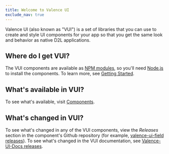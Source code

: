 ```yaml
---
title: Welcome to Valence UI
exclude_nav: true
---
```


Valence UI (also known as "VUI") is a set of libraries that you can use to create and style UI components for your app so that you get the same look and behavior as native D2L applications.

## Where do I get VUI?

The VUI components are available as [NPM modules](https://www.npmjs.org/browse/keyword/vui), so you'll need [Node.js](http://nodejs.org/) to install the components. To learn more, see [Getting Started](/getting-started/).

## What's available in VUI?
To see what's available, visit [Components](/components/).

## What's changed in VUI?

To see what's changed in any of the VUI components, view the _Releases_ section in the component's Github repository (for example,  [valence-ui-field releases](https://github.com/Brightspace/valence-ui-field/releases)). To see what's changed in the VUI documentation, see [Valence-UI-Docs releases](https://github.com/Brightspace/valence-ui-docs/releases).
